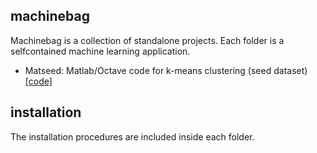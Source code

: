 machinebag
-----------

Machinebag is a collection of standalone projects. Each folder is a selfcontained machine learning application.

- Matseed: Matlab/Octave code for k-means clustering (seed dataset) [[code]](./matseed)


installation
------------

The installation procedures are included inside each folder.
